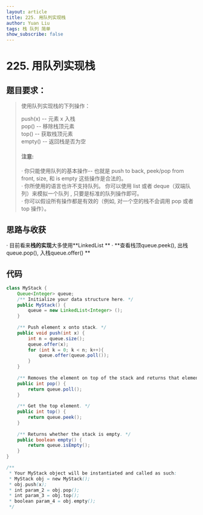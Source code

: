 ```yaml
---
layout: article
title: 225. 用队列实现栈
author: Yuan Liu
tags: 栈 队列 简单
show_subscribe: false
---
```


# 225. 用队列实现栈

## 题目要求：
> 使用队列实现栈的下列操作：
> 
> push(x) -- 元素 x 入栈  
> pop() -- 移除栈顶元素  
> top() -- 获取栈顶元素  
> empty() -- 返回栈是否为空  
> 
> #### 注意:
> 
> · 你只能使用队列的基本操作-- 也就是 push to back, peek/pop from front, size, 和 is empty 这些操作是合法的。  
> · 你所使用的语言也许不支持队列。 你可以使用 list 或者 deque（双端队列）来模拟一个队列 , 只要是标准的队列操作即可。  
> · 你可以假设所有操作都是有效的（例如, 对一个空的栈不会调用 pop 或者 top 操作）。  

## 思路与收获
· 目前看来**栈的实现**大多使用**LinkedList ** 
· **查看栈顶queue.peek(), 出栈queue.pop(), 入栈queue.offer() ** 


## 代码  
```java
class MyStack {
    Queue<Integer> queue;
    /** Initialize your data structure here. */
    public MyStack() {
        queue = new LinkedList<Integer> ();
    }
    
    /** Push element x onto stack. */
    public void push(int x) {
        int n = queue.size();
        queue.offer(x);
        for (int k = 0; k < n; k++){
            queue.offer(queue.poll());
        }
    }
    
    /** Removes the element on top of the stack and returns that element. */
    public int pop() {
        return queue.poll();
    }
    
    /** Get the top element. */
    public int top() {
        return queue.peek();
    }
    
    /** Returns whether the stack is empty. */
    public boolean empty() {
        return queue.isEmpty();
    }
}

/**
 * Your MyStack object will be instantiated and called as such:
 * MyStack obj = new MyStack();
 * obj.push(x);
 * int param_2 = obj.pop();
 * int param_3 = obj.top();
 * boolean param_4 = obj.empty();
 */
```


